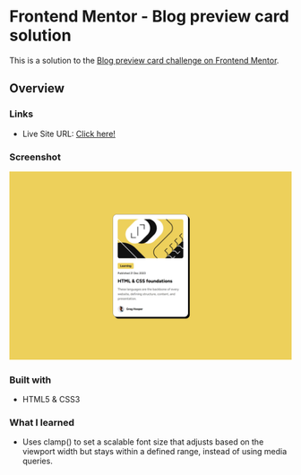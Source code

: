 # Frontend Mentor - Blog preview card solution

This is a solution to the [Blog preview card challenge on Frontend Mentor](https://www.frontendmentor.io/challenges/blog-preview-card-ckPaj01IcS).

## Overview

### Links

- Live Site URL: [Click here!](https://blog-preview-card-jj.netlify.app/)


### Screenshot

![](./design/screenshot.png)

### Built with

- HTML5 & CSS3

### What I learned

- Uses clamp() to set a scalable font size that adjusts based on the viewport width but stays within a defined range, instead of using media queries.